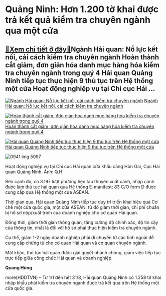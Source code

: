 Quảng Ninh: Hơn 1.200 tờ khai được trả kết quả kiểm tra chuyên ngành qua một cửa
================================================================================

[:gift:Xem chi tiết ở đây:gift:](https://hddtvn.com/quang-ninh-hon-1-200-to-khai-duoc-tra-ket-qua-kiem-tra-chuyen-nganh-qua-mot-cua/)Ngành Hải quan: Nỗ lực kết nối, cải cách kiểm tra chuyên ngành Hoàn thành cắt giảm, đơn giản hóa danh mục hàng hóa kiểm tra chuyên ngành trong quý 4 Hải quan Quảng Ninh tiếp tục thực hiện 9 thủ tục trên Hệ thống một cửa Hoạt động nghiệp vụ tại Chi cục Hải …
-----------------------------------------------------------------------------------------------------------------------------------------------------------------------------------------------------------------------------------------------------------------





[![Ngành Hải quan: Nỗ lực kết nối, cải cách kiểm tra chuyên ngành](https://haiquanonline.com.vn/stores/news_dataimages/hoannm/082020/27/15/croped/thumbnail/0040_15-IMG_4075.jpg?rt=20200914142126 "Ngành Hải quan: Nỗ lực kết nối, cải cách kiểm tra chuyên ngành")](https://haiquanonline.com.vn/nganh-hai-quan-no-luc-ket-noi-cai-cach-kiem-tra-chuyen-nganh-132592.html "Ngành Hải quan: Nỗ lực kết nối, cải cách kiểm tra chuyên ngành") 
[Ngành Hải quan: Nỗ lực kết nối, cải cách kiểm tra chuyên ngành](https://haiquanonline.com.vn/nganh-hai-quan-no-luc-ket-noi-cai-cach-kiem-tra-chuyen-nganh-132592.html "Ngành Hải quan: Nỗ lực kết nối, cải cách kiểm tra chuyên ngành")


[![Hoàn thành cắt giảm, đơn giản hóa danh mục hàng hóa kiểm tra chuyên ngành trong quý 4](https://haiquanonline.com.vn/stores/news_dataimages/hungdn/122019/05/10/croped/thumbnail/1302_10-1232_IMG_3755_Baohaiquan.jpg?rt=20200914142126 "Hoàn thành cắt giảm, đơn giản hóa danh mục hàng hóa kiểm tra chuyên ngành trong quý 4")](https://haiquanonline.com.vn/hoan-thanh-cat-giam-don-gian-hoa-danh-muc-hang-hoa-kiem-tra-chuyen-nganh-trong-quy-4-132043.html "Hoàn thành cắt giảm, đơn giản hóa danh mục hàng hóa kiểm tra chuyên ngành trong quý 4") 
[Hoàn thành cắt giảm, đơn giản hóa danh mục hàng hóa kiểm tra chuyên ngành trong quý 4](https://haiquanonline.com.vn/hoan-thanh-cat-giam-don-gian-hoa-danh-muc-hang-hoa-kiem-tra-chuyen-nganh-trong-quy-4-132043.html "Hoàn thành cắt giảm, đơn giản hóa danh mục hàng hóa kiểm tra chuyên ngành trong quý 4")


[![Hải quan Quảng Ninh tiếp tục thực hiện 9 thủ tục trên Hệ thống một cửa](https://haiquanonline.com.vn/stores/news_dataimages/hungdq/042020/23/16/in_article/croped/thumbnail/0153_2a5ecf44b104585a0115.jpg?rt=20200914142126 "Hải quan Quảng Ninh tiếp tục thực hiện 9 thủ tục trên Hệ thống một cửa")](https://haiquanonline.com.vn/hai-quan-quang-ninh-tiep-tuc-thuc-hien-9-thu-tuc-tren-he-thong-mot-cua-125434.html "Hải quan Quảng Ninh tiếp tục thực hiện 9 thủ tục trên Hệ thống một cửa") 
[Hải quan Quảng Ninh tiếp tục thực hiện 9 thủ tục trên Hệ thống một cửa](https://haiquanonline.com.vn/hai-quan-quang-ninh-tiep-tuc-thuc-hien-9-thu-tuc-tren-he-thong-mot-cua-125434.html "Hải quan Quảng Ninh tiếp tục thực hiện 9 thủ tục trên Hệ thống một cửa")






![0941 img 5097](https://haiquanonline.com.vn/stores/news_dataimages/hungdq/092020/14/14/in_article/0941_IMG_5097.jpg?rt=20200914142126 "Hoạt động nghiệp vụ tại Chi cục Hải quan cửa khẩu cảng Hòn Gai, Cục Hải quan Quảng Ninh. Ảnh: Q.H")


Hoạt động nghiệp vụ tại Chi cục Hải quan cửa khẩu cảng Hòn Gai, Cục Hải quan Quảng Ninh. Ảnh: Q.H



Bên cạnh đó, có 3.197 lượt phương tiện tàu thuyền xuất cảnh, nhập cảnh được làm thủ tục hải quan qua Hệ thống E-manifest; 83 C/O form D được cung cấp qua Hệ thống một cửa ASEAN.


Thời gian qua, Hải quan Quảng Ninh tiếp tục duy trì triển khai hiệu quả Cơ chế một cửa quốc gia, một cửa ASEAN, từ đó giảm thời gian, chi phí chuẩn bị hồ sơ nộp/xuất trình của doanh nghiệp cho cơ quan Hải quan.


Đồng thời, giảm thời gian thông quan, tăng cường độ chính xác, độ tin cậy của thông tin, nhất là đối với hồ sơ phải thực hiện kiểm tra chuyên ngành.


Cụ thể, giảm 1-2 ngày doanh nghiệp phải di chuyển từ các tỉnh ngoài để cung cấp chừng từ cho cơ quan Hải quan và cơ quan chuyên ngành.


Mặt khác, thủ tục hải quan được giải quyết nhanh chóng, giảm việc tiếp tục trực tiếp giữa công chức Hải quan và doanh nghiệp.




**Quang Hùng**



more(HDDTVN) – Từ 1/1 đến hết 31/8, Hải quan Quảng Ninh có 1.258 tờ khai nhập khẩu phải kiểm tra chuyên ngành được trả kết quả trên Hệ thống một cửa quốc gia.

